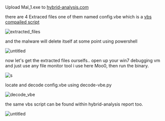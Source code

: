 Upload Mal_1.exe to [hybrid-analysis.com](hybrid-analysis.com/sample/42512f779a32d5e677e534ad87524e886a80572c2de4e47ed993e264735b31ba)

there are 4 Extraced files one of them named config.vbe which is a [vbs compailed script](https://fileinfo.com/extension/vbe)

![extracted_files](https://user-images.githubusercontent.com/46635361/51080022-7b5fc180-16dc-11e9-8ad6-3d643b5cb37c.png)

and the malware will delete itself at some point using powershell 

![untitled](https://user-images.githubusercontent.com/46635361/51080134-b662f480-16de-11e9-9e01-566b8f14c003.png)

now let's get the extracted files ourselfs.. open up your win7 debugging vm and just use any file monitor tool i use here Moo0, then run the binary.

![s](https://user-images.githubusercontent.com/46635361/51080067-a1399600-16dd-11e9-9c09-9644c2c71c43.png)

locate and decode config.vbe using  decode-vbe.py

![decode_vbe](https://user-images.githubusercontent.com/46635361/51080078-ce864400-16dd-11e9-8f34-3c3998fcaf19.png)

the same vbs script can be found within hybrid-analysis report too.

![untitled](https://user-images.githubusercontent.com/46635361/51080092-291fa000-16de-11e9-8e9e-10e53d0fe102.png)

